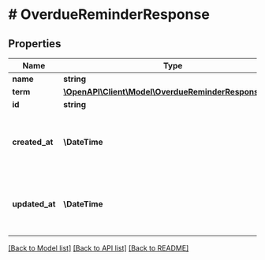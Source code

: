 # # OverdueReminderResponse

## Properties

Name | Type | Description | Notes
------------ | ------------- | ------------- | -------------
**name** | **string** |  |
**term** | [**\OpenAPI\Client\Model\OverdueReminderResponseTerm**](OverdueReminderResponseTerm.md) |  |
**id** | **string** |  |
**created_at** | **\DateTime** | Time at which the OverdueReminder was created. Timestamps follow the ISO 8601 standard. |
**updated_at** | **\DateTime** | Time at which the OverdueReminder was last updated. Timestamps follow the ISO 8601 standard. |

[[Back to Model list]](../../README.md#models) [[Back to API list]](../../README.md#endpoints) [[Back to README]](../../README.md)
